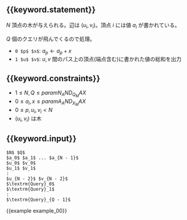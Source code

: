 ## {{keyword.statement}}
$N$ 頂点の木が与えられる。辺は $(u_i, v_i)$。頂点 $i$ には値 $a_i$ が書かれている。

$Q$ 個のクエリが飛んでくるので処理。

- `0 $p$ $x$`: $a_p \gets a_p + x$
- `1 $u$ $v$`: $u, v$ 間のパス上の頂点(端点含む)に書かれた値の総和を出力

## {{keyword.constraints}}

- $1 \leq N, Q \leq {{param N_AND_Q_MAX}}$
- $0 \leq a_i, x \leq {{param A_AND_X_MAX}}$
- $0 \leq p, u_i, v_i < N$
- $(u_i, v_i)$ は木

## {{keyword.input}}

~~~
$N$ $Q$
$a_0$ $a_1$ ... $a_{N - 1}$
$u_0$ $v_0$
$u_1$ $v_1$
:
$u_{N - 2}$ $v_{N - 2}$
$\textrm{Query}_0$
$\textrm{Query}_1$
:
$\textrm{Query}_{Q - 1}$
~~~

{{example example_00}}
